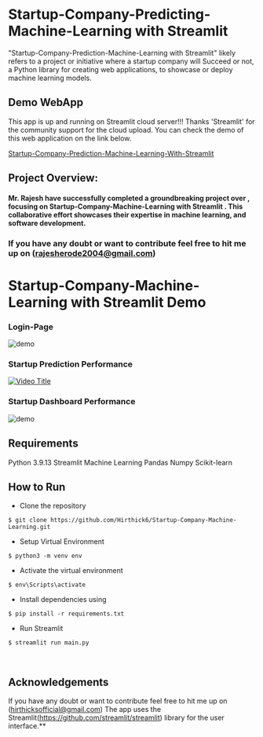 # Startup-Company-Predicting-Machine-Learning with Streamlit 

"Startup-Company-Prediction-Machine-Learning with Streamlit" likely refers to a project or initiative where a startup company will Succeed or not, a Python library for creating web applications, to showcase or deploy machine learning models.

## Demo WebApp

This app is up and running on Streamlit cloud server!!! Thanks 'Streamlit' for the community support for the cloud upload. You can check the demo of this web application on the link below.

[Startup-Company-Prediction-Machine-Learning-With-Streamlit](https://github.com/Rajesh7094/Startup_Prediction)

## Project Overview:

#### Mr. Rajesh have successfully completed a groundbreaking project over , focusing on Startup-Company-Machine-Learning with Streamlit . This collaborative effort showcases their expertise in  machine learning, and software development.



###  If you have any doubt or want to contribute feel free to hit me up on (rajesherode2004@gmail.com)

# Startup-Company-Machine-Learning with Streamlit Demo

### Login-Page

![demo](https://media.giphy.com/media/v1.Y2lkPTc5MGI3NjExeThnbDQ5cmVrYnBkcGp2dHZkdWQybjFpOXVjNHduaGR2dnRnYjRjMyZlcD12MV9pbnRlcm5hbF9naWZfYnlfaWQmY3Q9Zw/BuiWalMAqdDgv7IYBK/giphy.gif
)

### Startup Prediction Performance
[![Video Title](https://img.youtube.com/vi/24R0JgVntzI/0.jpg)](https://www.youtube.com/watch?v=24R0JgVntzI)

### Startup Dashboard Performance 

![demo](
https://media.giphy.com/media/v1.Y2lkPTc5MGI3NjExZmRjbWJ0ZWJnb2R2MWl5cWpkeWVpdnJjdW80a2N6d3M4dDdxNWc3aCZlcD12MV9pbnRlcm5hbF9naWZfYnlfaWQmY3Q9Zw/SsrxpmCAbUPDzrM236/giphy.gif)

## Requirements
Python 3.9.13
Streamlit
Machine Learning
Pandas
Numpy
Scikit-learn

## How to Run
* Clone the repository

```
$ git clone https://github.com/Hirthick6/Startup-Company-Machine-Learning.git
```
* Setup Virtual Environment

```
$ python3 -m venv env
```
* Activate the virtual environment

```
$ env\Scripts\activate
```
* Install dependencies using

```
$ pip install -r requirements.txt
```
* Run Streamlit

```
$ streamlit run main.py
```
</br>


## Acknowledgements
If you have any doubt or want to contribute feel free to hit me up on (hirthicksofficial@gmail.com)
The app uses the Streamlit(<https://github.com/streamlit/streamlit>) library for the user interface.**

